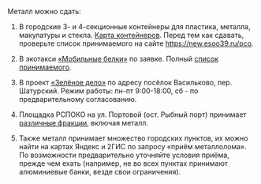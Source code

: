 Металл можно сдать:

1. В городские 3- и 4-секционные контейнеры для пластика, металла, макулатуры и стекла. [Карта контейнеров](https://new.esoo39.ru/%d1%80%d1%81%d0%be/). Перед тем как сдавать, проверьте список принимаемого на сайте https://new.esoo39.ru/рсо.

2. В экотакси [«Мобильные белки»](https://belki39.ru/) по заявке. Полный [список принимаемого](https://belki39.ru/assets/files/belki-list.pdf).

3. В проект [«Зелёное дело»](https://про.зеленоедело.рф) по адресу посёлок Васильково, пер. Шатурский. Режим работы: пн-пт 9:00-18:00, сб - по предварительному согласованию.

4. Площадка РСПОКО на ул. Портовой \(ост. Рыбный порт\) принимает [различные фракции](https://t.me/ecoklgd/1199), включая металл.

5. Также металл принимает множество городских пунктов, их можно найти на картах Яндекс и 2ГИС по запросу «приём металлолома». По возможности предварительно уточняйте условия приёма, прежде чем ехать \(например, не во всех пунктах принимают алюминиевые банки, везде свои ограничения\).
